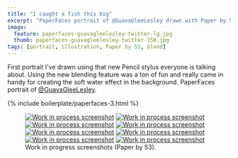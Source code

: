 ```yaml
---
title: "I caught a fish this big"
excerpt: "PaperFaces portrait of @GuavaGleeLesley drawn with Paper by 53 on an iPad."
image: 
  feature: paperfaces-guavagleelesley-twitter-lg.jpg
  thumb: paperfaces-guavagleelesley-twitter-150.jpg
tags: [portrait, illustration, Paper by 53, blend]
---
```


First portrait I've drawn using that new Pencil stylus everyone is talking about. Using the new blending feature was a ton of fun and really came in handy for creating the soft water effect in the background. PaperFaces portrait of <a href="http://twitter.com/GuavaGleeLesley">@GuavaGleeLesley</a>.

{% include boilerplate/paperfaces-3.html %}

<figure class="half">
  <a href="{{ site.url }}/assets/images/paperfaces-guavagleelesley-process-1-lg.jpg"><img src="{{ site.url }}/assets/images/paperfaces-guavagleelesley-process-1-600.jpg" alt="Work in process screenshot"></a>
  <a href="{{ site.url }}/assets/images/paperfaces-guavagleelesley-process-2-lg.jpg"><img src="{{ site.url }}/assets/images/paperfaces-guavagleelesley-process-2-600.jpg" alt="Work in process screenshot"></a>
  <a href="{{ site.url }}/assets/images/paperfaces-guavagleelesley-process-3-lg.jpg"><img src="{{ site.url }}/assets/images/paperfaces-guavagleelesley-process-3-600.jpg" alt="Work in process screenshot"></a>
  <a href="{{ site.url }}/assets/images/paperfaces-guavagleelesley-process-4-lg.jpg"><img src="{{ site.url }}/assets/images/paperfaces-guavagleelesley-process-4-600.jpg" alt="Work in process screenshot"></a>
  <a href="{{ site.url }}/assets/images/paperfaces-guavagleelesley-process-5-lg.jpg"><img src="{{ site.url }}/assets/images/paperfaces-guavagleelesley-process-5-600.jpg" alt="Work in process screenshot"></a>
  <a href="{{ site.url }}/assets/images/paperfaces-guavagleelesley-process-6-lg.jpg"><img src="{{ site.url }}/assets/images/paperfaces-guavagleelesley-process-6-600.jpg" alt="Work in process screenshot"></a>
  <a href="{{ site.url }}/assets/images/paperfaces-guavagleelesley-process-7-lg.jpg"><img src="{{ site.url }}/assets/images/paperfaces-guavagleelesley-process-7-600.jpg" alt="Work in process screenshot"></a>
  <a href="{{ site.url }}/assets/images/paperfaces-guavagleelesley-process-8-lg.jpg"><img src="{{ site.url }}/assets/images/paperfaces-guavagleelesley-process-8-600.jpg" alt="Work in process screenshot"></a>
  <figcaption>Work in progress screenshots (Paper by 53).</figcaption>
</figure>
